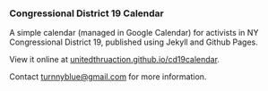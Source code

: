 ### Congressional District 19 Calendar

A simple calendar (managed in Google Calendar) for activists in NY
Congressional District 19, published using Jekyll and Github Pages.

View it online at [unitedthruaction.github.io/cd19calendar](http://unitedthruaction.github.io/cd19calendar).

Contact [turnnyblue@gmail.com](mailto:turnnyblue@gmail.com) for more information.
